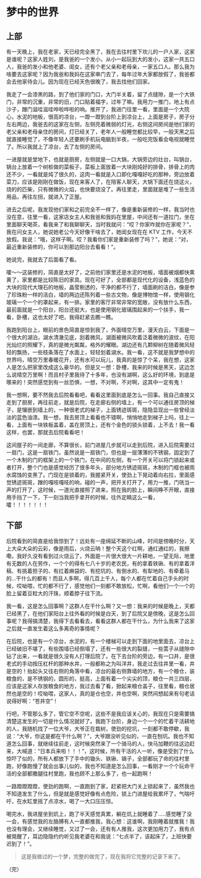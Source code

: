 # 梦中的世界

## 上部

有一天晚上，我在老家，天已经完全黑了，我在去往村里下坎儿的一户人家，这家是谁呢？这家人姓刘，是我爸的一个发小，从小一起玩到大的发小，这家一共五口人，我爸的发小和他老婆、闺女，还有个老父亲和老母亲，一家五口人。那么我为啥要去这家呢？因为我爸和我妈在这家串门去了，每年过年大家都放假了，我爸都会去他家待会儿。因为现在已经天色很晚了，我去找他们回家。

我走了一会漆黑的路，到了他们家的门口，大门半关着，留了点缝隙，是一个大铁门，非常的沉重，非常的旧，门口贴着福字，过年了嘛。我用力一推门，地上有点沙子，蹭门滋哇滋哇哗啦哗啦的响。推开了，我进门往里一看，里面是一个大院心，水泥的地板，很高的凉台，一蹬一蹬到台阶上到凉台上，上面是房子，房子分左右两边，我爸去的这家在左侧，左侧亮着微弱的灯光，右侧这间房间是他们家的老父亲和老母亲住的房间，灯已经关了，老年人一般睡觉都比较早，一般天黑之后就直接睡觉了，不像年轻人还要刷手机玩电脑到半夜，一般吃完饭看会电视就睡觉了。所以我就上了凉台，去了左侧的房间。

一进屋就是堂地下，也就是厨房，左侧就是一口大锅，大锅旁边的灶台，叫锅台，锅台上放着一个树桩做的菜板子，菜板上面放着一大块刚炖好的排骨，排骨上的肉还不少，一看就是炖了很久的，这肉一看就是入口即化嘎嘎好吃的那种，旁边放着菜刀，应该是刚刚在做饭，现在来客人了，在陪客人聊天，大锅下面还在烧这火，烧的的匹柴，只有微微的火焰，也快要烧没了。再往里走，里面就是堆了一些生活用品，再往左拐，就进入了正屋。

进去之后呢，我发现他们家和之前完全不一样了，像是重新装修的一样，我当时也没在意，往里一看，这家店女主人和我爸和我妈在里屋，中间还有一道拉门，坐在里面聊天喝茶，看我来了和我聊聊天，当时我就问：“哎？你家咋就你在家呢？”，我在问女主人，她说她老公今天好像干啥去了，她闺女现在在 KTV 工作，今天不放假。我说：“哦，这样子啊。哎？我看你们家是重新装修了吗？”，她说：“对，最近重新装修的，你可以到那边阳台去看看！”。

她说完，我就去了后面看了看。

嚯～～这装修的，简直是太好了，之前他们家里还是水泥的地板，墙面被烟都快熏黄了，家里都是比较陈旧的家具。现在可好了，全部都是现代化的设备，浅蓝色的大块的现代大理石的地板，晶莹剔透的，干净的都不行了，墙面刷的洁白，像是参了珍珠粉一样的洁白，墙的两边还陈列着一些古文物，像是博物馆一样，使用钢化玻璃一个一个的罩起来，有一排。家里的客厅非常非常的宽敞，没有放什么东西，最前面就是一个阳台，阳台还挺大，也是使用钢化玻璃围起来的一个扶手，我一看，卧槽，这也太好了吧，我得赶紧去瞧一瞧。

我跑到阳台上，眼前的景色简直是惊到我了，外面晴空万里，漫天白云，下面是一个很大的湖泊，湖水清澈见底，刮着微风，湖面被微风吹着泛着微微的波纹，在阳光灿烂的照耀下，真的是微光粼粼，格外的耀眼。湖边还有几颗柳树在随着微风轻轻的飘扬，一些枝条落在了水面上，轻轻划着湖水。我一看，这不就是我梦想中的世界吗，晴空万里春暖花开，还有水可以玩儿，我真的是惊了个呆，我在想，这家人是怎么把家里改成这么豪华的。但是又一想：卧槽，我来的时候是黑天，这边怎么说晴空万里啊！而且村子里我待了十多年，也没有湖啊，这么好的环境，到底是哪来的！突然感觉到有一丝恐惧，一想，不对啊，不对啊，这其中一定有鬼！

我一想啊，要不然我去后院看看吧，看看这里面到底是怎么一回事。我自己直接又走到了厨房，再往前走，就是后院，在走廊右侧的墙上，有一个可以通往房顶的梯子，是镶嵌到墙上的，一种很老式的梯子，上面锈迹斑斑，隐隐显现出一些曾经淡淡的蓝色油漆。我一想，我去房顶上看看也不错啊，悄悄地走到梯子上吗，往上一看，上面有一块铁板盖着，盖在房顶上，还有个金色的锁头锁着，上不去！我一看这样，也罢，那就去后院看看吧！

这间屋子的一间走廊，不算很长，前门进屋几步就可以走到后院，进入后院需要过一扇门，这是一扇铁门，虽然说是一扇铁门，但也是一层薄薄的不锈钢，固定到了一个木制的门的框架上的一个铁门，在中间的左侧，有一个开关可以将门锁起来或者打开，整个门也是感觉经历了很多年头，部分地方锈迹斑斑，木制的门框也被雨水腐蚀的变黑了。门现在是锁着的，我握紧开关，使劲上下晃动着向右拉，里面感觉锈迹斑斑，蹭的嘎吱嘎吱的响，碰的一声，把开关打开了，用力一推，门咣当一声的打开了，这时候，一道光直接照了进来，照在我的脸上，瞬间睁不开眼，直接用手挡了一下，下一刻当我把手拿开的时候，往外定睛这么一看，嚯！！！！！！！

## 下部

后院看到的简直是给我惊到了！远处有一座绵延不断的山峰，时间是傍晚时分，天上大朵大朵的云彩，像是雨后，火烧云呐！整个天这个红啊，通红通红的，我擦嘞，我好久没有看到过火烧云了，外面是一片很大很大一片耕地，一望无际，地里有无数的人在劳作，一个个的得有七八十岁的老农民，有的拿着铁锹、有的拿着洋稿、有挑着担子的、有扛着麻袋的、有挖坑的、有倒水的、有犁地的、有牵着马的...干什么的都有！而且人多啊，得几百上千人，每个人都在忙着自己手头的时候，哎呦喂，忙的都不行了，感觉他们一刻都不敢放松，忙啊，看他们一个一个的脸上留着豆粒大的汗珠，顺着脖子往下流。

我一看，这是怎么回事啊？这群人在干什么啊？又一想：我来的时候是晚上，天都已经黑了，在他们家阳台上往外看的时候是白天，到了后院又是傍晚，这是怎么回事呢？我得搞清楚，我得下去看看去，看看这群人都在干什么，为什么我来了这家之后就一直发生着这么多离奇的事情呢？

在后院，也是有一个凉台，水泥的，有一个楼梯可以走到下面的地里面去，凉台上已经破旧不堪了，有些围墙已经倒塌了，还有一些很大的裂缝，一些蒿子从缝隙中钻了出来，一看就是很久没有人打理后院了。在下去台阶的旁边，有一口井，是很老式的手动按压杠杆的那种水井，一般都称之为叫洋井，我走过去往井里一看，井是空的！抬起头又往右侧的角落中看，凉台的最右侧靠墙的地方，有一个粮仓，装粮食的，是不锈钢的，圆形的，挺高，上面有着一个尖尖的顶，粮仓一共三四层，应该是这家人存放粮食的地方，我过去看了看，掀起来粮仓盖子，往里看，粮仓居然也是空的！哎呦喂，这家人，真的是仓也空，井也空啊，突然间想起来有句老话说得好啊：“苍井空”！

行吧，不管那么多了，管它空不空呢，这些不是我应该关心的，我现在只是需要搞清楚这发生的一切是什么情况就好了。我跑下台阶，身边一个一个的忙着干活耕地的人，我随机找了一位大爷，大爷正在栽树，使劲的挖坑，一刻都不敢停歇，我说：“大爷，你这是都在干什么啊？”，大爷跟没听见似的，一直在刨坑。我也不知道怎么回事，就继续往前走，这时候突然来了一个骑马的人，快马加鞭的往这边赶来，大喊道：“日本兵来啦！！！”，这时候，所有干活的人一听，像是受到了什么惊吓了似的，所有人都放下了手中的锄头、铁锹、镐子，全部都玩了命的往村里跑，好像跑慢了就会出事儿似的，我也不知道是怎么回事，一看刚才一个个玩命干活的全部都撒腿往村里跑，我也顾不上那么多了，也一起跑啊！

一路蹬蹬蹬蹬，使劲的跑啊，一直跑到了家，赶紧把大门关上锁起来了，虽然我也不知道发生了什么，但是就是感觉好像有点危险，锁上门进屋给我累坏了，气喘吁吁，在水缸里摇了点凉水，喝了一大口压压惊。

喝完水，我进屋坐到炕上，跑了半天感觉真累，躺在炕上就睡着了.....感觉睡了没一会，有感觉我的左胳膊有人一直都推我，我心想：这谁啊，我刚睡着就推我！我也没有理会，又继续睡觉，又过了一会，还有有人推我，这次更加用力了，我有点被晃醒了，耳边隐隐约约听见我老婆在和我说：“七点半了，该起床了，上班快要迟到了！”。

> 这是我做过的一个梦，完整的做完了，现在我将它完整的记录下来了。

（完）
